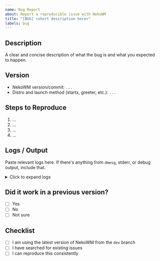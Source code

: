 ```yaml
---
name: Bug Report
about: Report a reproducible issue with NekoWM
title: "[BUG] <short description here>"
labels: bug
---
```


## Description

A clear and concise description of what the bug is and what you expected to happen.

## Version

- NekoWM version/commit: `...`
- Distro and launch method (startx, greeter, etc.): `...`

## Steps to Reproduce

1. ...
2. ...
3. ...
4. ...

## Logs / Output

Paste relevant logs here. If there's anything from `dmesg`, stderr, or debug output, include that.

<details>
<summary>Click to expand logs</summary>
</details>

## Did it work in a previous version?

- [ ] Yes
- [ ] No
- [ ] Not sure

## Checklist

- [ ] I am using the latest version of NekoWM from the `dev` branch
- [ ] I have searched for existing issues
- [ ] I can reproduce this consistently
